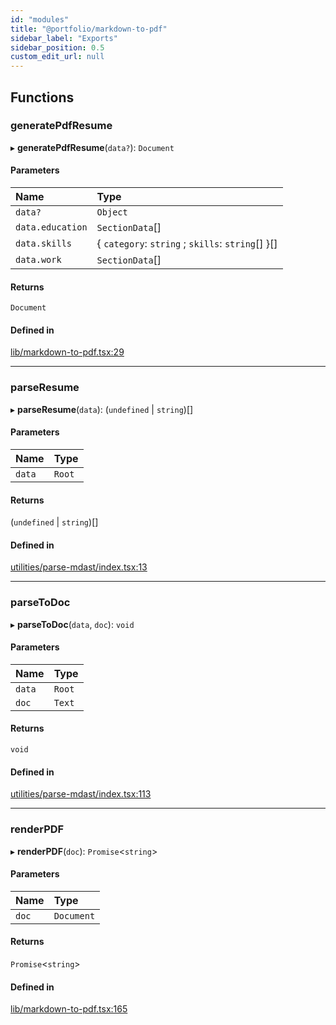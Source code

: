 ```yaml
---
id: "modules"
title: "@portfolio/markdown-to-pdf"
sidebar_label: "Exports"
sidebar_position: 0.5
custom_edit_url: null
---
```


## Functions

### generatePdfResume

▸ **generatePdfResume**(`data?`): `Document`

#### Parameters

| Name | Type |
| :------ | :------ |
| `data?` | `Object` |
| `data.education` | `SectionData`[] |
| `data.skills` | { `category`: `string` ; `skills`: `string`[]  }[] |
| `data.work` | `SectionData`[] |

#### Returns

`Document`

#### Defined in

[lib/markdown-to-pdf.tsx:29](https://github.com/alexwine36/Portfolio/blob/575c8169/libs/markdown-to-pdf/src/lib/markdown-to-pdf.tsx#L29)

___

### parseResume

▸ **parseResume**(`data`): (`undefined` \| `string`)[]

#### Parameters

| Name | Type |
| :------ | :------ |
| `data` | `Root` |

#### Returns

(`undefined` \| `string`)[]

#### Defined in

[utilities/parse-mdast/index.tsx:13](https://github.com/alexwine36/Portfolio/blob/575c8169/libs/markdown-to-pdf/src/utilities/parse-mdast/index.tsx#L13)

___

### parseToDoc

▸ **parseToDoc**(`data`, `doc`): `void`

#### Parameters

| Name | Type |
| :------ | :------ |
| `data` | `Root` |
| `doc` | `Text` |

#### Returns

`void`

#### Defined in

[utilities/parse-mdast/index.tsx:113](https://github.com/alexwine36/Portfolio/blob/575c8169/libs/markdown-to-pdf/src/utilities/parse-mdast/index.tsx#L113)

___

### renderPDF

▸ **renderPDF**(`doc`): `Promise`<`string`\>

#### Parameters

| Name | Type |
| :------ | :------ |
| `doc` | `Document` |

#### Returns

`Promise`<`string`\>

#### Defined in

[lib/markdown-to-pdf.tsx:165](https://github.com/alexwine36/Portfolio/blob/575c8169/libs/markdown-to-pdf/src/lib/markdown-to-pdf.tsx#L165)
